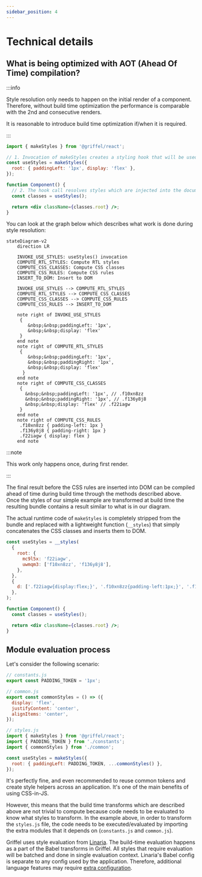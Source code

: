 ```yaml
---
sidebar_position: 4
---
```


# Technical details

## What is being optimized with AOT (Ahead Of Time) compilation?

:::info

Style resolution only needs to happen on the initial render of a component. Therefore, without build time optimization the performance is comparable with the 2nd and consecutive renders.

It is reasonable to introduce build time optimization if/when it is required.

:::

```jsx
import { makeStyles } from '@griffel/react';

// 1. Invocation of makeStyles creates a styling hook that will be used inside a component.
const useStyles = makeStyles({
  root: { paddingLeft: '1px', display: 'flex' },
});

function Component() {
  // 2. The hook call resolves styles which are injected into the document.
  const classes = useStyles();

  return <div className={classes.root} />;
}
```

You can look at the graph below which describes what work is done during style resolution:

```mermaid
stateDiagram-v2
    direction LR

    INVOKE_USE_STYLES: useStyles() invocation
    COMPUTE_RTL_STYLES: Compute RTL styles
    COMPUTE_CSS_CLASSES: Compute CSS classes
    COMPUTE_CSS_RULES: Compute CSS rules
    INSERT_TO_DOM: Insert to DOM

    INVOKE_USE_STYLES --> COMPUTE_RTL_STYLES
    COMPUTE_RTL_STYLES --> COMPUTE_CSS_CLASSES
    COMPUTE_CSS_CLASSES --> COMPUTE_CSS_RULES
    COMPUTE_CSS_RULES --> INSERT_TO_DOM

    note right of INVOKE_USE_STYLES
     {
        &nbsp;&nbsp;paddingLeft: '1px',
        &nbsp;&nbsp;display: 'flex'
     }
    end note
    note right of COMPUTE_RTL_STYLES
     {
        &nbsp;&nbsp;paddingLeft: '1px',
        &nbsp;&nbsp;paddingRight: '1px',
        &nbsp;&nbsp;display: 'flex'
      }
    end note
    note right of COMPUTE_CSS_CLASSES
     {
       &nbsp;&nbsp;paddingLeft: '1px', // .f10xn8zz
       &nbsp;&nbsp;paddingRight: '1px', // .f136y8j8
       &nbsp;&nbsp;display: 'flex' // .f22iagw
     }
    end note
    note right of COMPUTE_CSS_RULES
     .f10xn8zz { padding-left: 1px }
     .f136y8j8 { padding-right: 1px }
     .f22iagw { display: flex }
    end note
```

:::note

This work only happens once, during first render.

:::

The final result before the CSS rules are inserted into DOM can be compiled ahead of time during build time through the methods described above.
Once the styles of our simple example are transformed at build time the resulting bundle contains a result similar to what is in our diagram.

The actual runtime code of `makeStyles` is completely stripped from the bundle and replaced with a lightweight function (`__styles`) that simply concatenates the CSS classes and inserts them to DOM.

```jsx
const useStyles = __styles(
  {
    root: {
      mc9l5x: 'f22iagw',
      uwmqm3: ['f10xn8zz', 'f136y8j8'],
    },
  },
  {
    d: ['.f22iagw{display:flex;}', '.f10xn8zz{padding-left:1px;}', '.f136y8j8{padding-right:1px;}'],
  },
);

function Component() {
  const classes = useStyles();

  return <div className={classes.root} />;
}
```

## Module evaluation process

Let's consider the following scenario:

```js
// constants.js
export const PADDING_TOKEN = '1px';
```

```js
// common.js
export const commonStyles = () => ({
  display: 'flex',
  justifyContent: 'center',
  alignItems: 'center',
});
```

```js
// styles.js
import { makeStyles } from '@griffel/react';
import { PADDING_TOKEN } from './constants';
import { commonStyles } from './common';

const useStyles = makeStyles({
  root: { paddingLeft: PADDING_TOKEN, ...commonStyles() },
});
```

It's perfectly fine, and even recommended to reuse common tokens and create style helpers across an application.
It's one of the main benefits of using CSS-in-JS.

However, this means that the build time transforms which are described above are not trivial to compute because code needs to be evaluated to know what styles to transform.
In the example above, in order to transform the `styles.js` file, the code needs to be executed/evaluated by importing the extra modules that it depends on (`constants.js` and `common.js`).

Griffel uses style evaluation from [Linaria](https://linaria.dev/).
The build-time evaluation happens as a part of the Babel transforms in Griffel. All styles that require evaluation will be batched and done in single evaluation context.
Linaria's Babel config is separate to any config used by the application.
Therefore, additional language features may require [extra configuration](/react/ahead-of-time-compilation/with-webpack#configuration).
